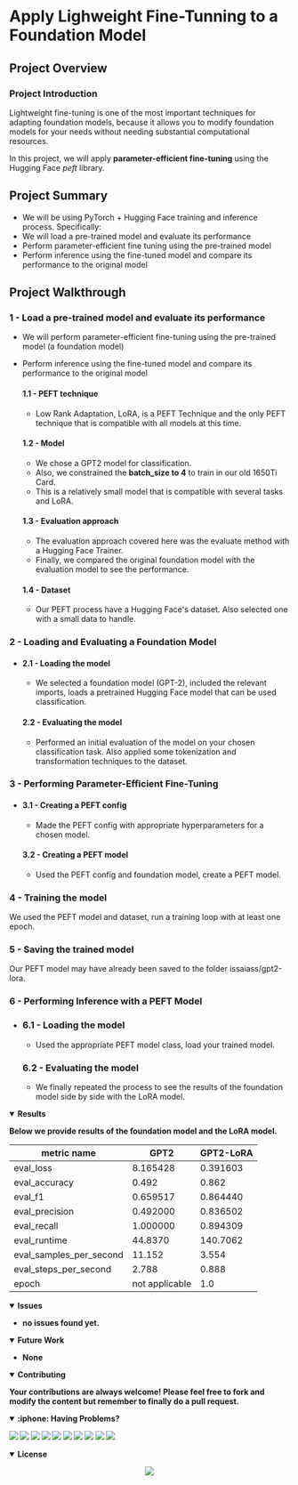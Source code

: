 # Apply Lighweight Fine-Tunning to a Foundation Model

## Project Overview
### Project Introduction

Lightweight fine-tuning is one of the most important techniques for adapting foundation models, because it allows you to modify foundation models for your needs without needing substantial computational resources.


In this project, we will apply **parameter-efficient fine-tuning** using the Hugging Face *peft* library.

## Project Summary
- We will be using PyTorch + Hugging Face training and inference process. Specifically:
- We will load a pre-trained model and evaluate its performance
- Perform parameter-efficient fine tuning using the pre-trained model
- Perform inference using the fine-tuned model and compare its performance to the original model

## Project Walkthrough

### 1 - Load a pre-trained model and evaluate its performance
- We will perform parameter-efficient fine-tuning using the pre-trained model (a foundation model)
- Perform inference using the fine-tuned model and compare its performance to the original model

    #### 1.1 - PEFT technique
    - Low Rank Adaptation, LoRA, is a PEFT Technique and the only PEFT technique that is compatible with all models at this time.

    #### 1.2 - Model
    - We chose a GPT2 model for classification.
    - Also, we constrained the **batch_size to 4** to train in our old 1650Ti Card.
    - This is a relatively small model that is compatible with several tasks and LoRA.

    #### 1.3 - Evaluation approach
    - The evaluation approach covered here was the evaluate method with a Hugging Face Trainer.
    - Finally, we compared the original foundation model with the evaluation model to see the performance.
    
    #### 1.4 - Dataset
    - Our PEFT process have a Hugging Face's dataset. Also selected one with a small data to handle.

### 2 - Loading and Evaluating a Foundation Model
- 
    #### 2.1 - Loading the model
    - We selected a foundation model (GPT-2), included the relevant imports, loads a pretrained Hugging Face model that can be used classification.

    #### 2.2 - Evaluating the model
    - Performed an initial evaluation of the model on your chosen classification task. Also applied some tokenization and transformation techniques to the dataset.

### 3 - Performing Parameter-Efficient Fine-Tuning
- 
    #### 3.1 - Creating a PEFT config   
    - Made the PEFT config with appropriate hyperparameters for a chosen model.

    #### 3.2 - Creating a PEFT model
    - Used the PEFT config and foundation model, create a PEFT model.

### 4 - Training the model
We used the PEFT model and dataset, run a training loop with at least one epoch.

### 5 - Saving the trained model
Our PEFT model may have already been saved to the folder issaiass/gpt2-lora.

### 6 - Performing Inference with a PEFT Model
- 
    ### 6.1 - Loading the model
    - Used the appropriate PEFT model class, load your trained model.

    ### 6.2 - Evaluating the model
    - We finally repeated the process to see the results of the foundation model side by side with the LoRA model.

<details open>
<summary> <b>Results<b></summary>

Below we provide results of the foundation model and the LoRA model.

|    metric name      | GPT2       | GPT2-LoRA |
|------------------------|------------|-----------|
| eval_loss              | 8.165428   | 0.391603  |
| eval_accuracy          | 0.492      | 0.862     |
| eval_f1                | 0.659517   | 0.864440  |
| eval_precision         | 0.492000   | 0.836502  |
| eval_recall            | 1.000000   | 0.894309  |
| eval_runtime           | 44.8370    | 140.7062  |
| eval_samples_per_second| 11.152     | 3.554     |
| eval_steps_per_second  | 2.788      | 0.888     |
| epoch                  | not applicable | 1.0 |


<p align="center"> </p>
</details>

<details open>
<summary> <b>Issues<b></summary>

- no issues found yet.

</details>

<details open>
<summary> <b>Future Work<b></summary>

- None

</details>

<details open>
<summary> <b>Contributing<b></summary>

Your contributions are always welcome! Please feel free to fork and modify the content but remember to finally do a pull request.

</details>

<details open>
<summary> :iphone: <b>Having Problems?<b></summary>

<p align = "center">

[<img src="https://img.shields.io/badge/linkedin-%230077B5.svg?&style=for-the-badge&logo=linkedin&logoColor=white" />](https://www.linkedin.com/in/riawa)
[<img src="https://img.shields.io/badge/telegram-2CA5E0?style=for-the-badge&logo=telegram&logoColor=white"/>](https://t.me/issaiass)
[<img src="https://img.shields.io/badge/instagram-%23E4405F.svg?&style=for-the-badge&logo=instagram&logoColor=white">](https://www.instagram.com/daqsyspty/)
[<img src="https://img.shields.io/badge/twitter-%231DA1F2.svg?&style=for-the-badge&logo=twitter&logoColor=white" />](https://twitter.com/daqsyspty) 
[<img src ="https://img.shields.io/badge/facebook-%233b5998.svg?&style=for-the-badge&logo=facebook&logoColor=white%22">](https://www.facebook.com/daqsyspty)
[<img src="https://img.shields.io/badge/linkedin-%230077B5.svg?&style=for-the-badge&logo=linkedin&logoColor=white" />](https://www.linkedin.com/in/riawe)
[<img src="https://img.shields.io/badge/tiktok-%23000000.svg?&style=for-the-badge&logo=tiktok&logoColor=white" />](https://www.linkedin.com/in/riawe)
[<img src="https://img.shields.io/badge/whatsapp-%23075e54.svg?&style=for-the-badge&logo=whatsapp&logoColor=white" />](https://wa.me/50766168542?text=Hello%20Rangel)
[<img src="https://img.shields.io/badge/hotmail-%23ffbb00.svg?&style=for-the-badge&logo=hotmail&logoColor=white" />](mailto:issaiass@hotmail.com)
[<img src="https://img.shields.io/badge/gmail-%23D14836.svg?&style=for-the-badge&logo=gmail&logoColor=white" />](mailto:riawalles@gmail.com)

</p>

</details>

<details open>
<summary> <b>License<b></summary>
<p align = "center">
<img src= "https://mirrors.creativecommons.org/presskit/buttons/88x31/svg/by-sa.svg" />
</p>
</details>
